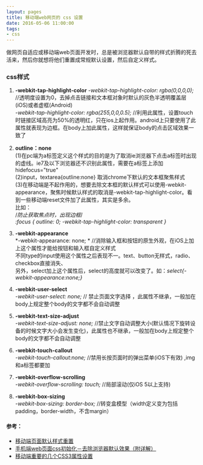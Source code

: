 ```yaml
---
layout: pages
title: 移动端web网页的 css 设置
date: 2016-05-06 11:00:00
tags:
- css
---
```


做网页自适应或移动端web页面开发时，总是被浏览器默认自带的样式折腾的死去活来，然后你就想将他们重置成常规默认设置，然后自定义样式。
<!-- more -->

### css样式
1. **-webkit-tap-highlight-color**
*-webkit-tap-highlight-color: rgba(0,0,0,0);*  //透明度设置为0，去掉点击链接和文本框对象时默认的灰色半透明覆盖层(iOS)或者虚框(Android)   
*-webkit-tap-highlight-color: rgba(255,0,0,0.5);*  //利用此属性，设置touch时链接区域高亮为50%的透明红，只在ios上起作用。android上只要使用了此属性就表现为边框。在body上加此属性，这样就保证body的点击区域效果一致了

2. **outline：none**   
(1)在pc端为a标签定义这个样式的目的是为了取消ie浏览器下点击a标签时出现的虚线。ie7及以下浏览器还不识别此属性，需要在a标签上添加hidefocus="true"   
(2)input，textarea{outline:none} 取消chrome下默认的文本框聚焦样式   
(3)在移动端是不起作用的，想要去除文本框的默认样式可以使用-webkit-appearance，聚焦时候默认样式的取消是-webkit-tap-highlight-color。看到一些移动端reset文件加了此属性，其实是多余。  
 比如：   
/*防止获取焦点时，出现边框*/   
*:focus {   outline: 0;   -webkit-tap-highlight-color: transparent   }*

3. **-webkit-appearance**   
*-webkit-appearance: none; * //消除输入框和按钮的原生外观，在iOS上加上这个属性才能给按钮和输入框自定义样式   
不同type的input使用这个属性之后表现不一。text、button无样式，radio、checkbox直接消失、   
另外，select加上这个属性后，select的高度就可以改变了。如：*select{-webkit-appearance:none;}*

4. **-webkit-user-select**   
*-webkit-user-select: none;*  // 禁止页面文字选择 ，此属性不继承，一般加在body上规定整个body的文字都不会自动调整

5. **-webkit-text-size-adjust**   
*-webkit-text-size-adjust: none;*  //禁止文字自动调整大小(默认情况下旋转设备的时候文字大小会发生变化)，此属性也不继承，一般加在body上规定整个body的文字都不会自动调整

6. **-webkit-touch-callout**   
*-webkit-touch-callout:none;*  //禁用长按页面时的弹出菜单(iOS下有效) ,img和a标签都要加

7. **-webkit-overflow-scrolling**  
*-webkit-overflow-scrolling: touch;*  //局部滚动(仅iOS 5以上支持)

8. **-webkit-box-sizing**  
*-webkit-box-sizing: border-box;*  //转变盒模型（width定义变为包括padding，border-width，不含margin）

#### 参考：
* [移动端页面默认样式重置](http://blog.sina.com.cn/s/blog_51048da70102uyjp.html)
* [手机端web页面css初始化－去除浏览器默认效果（附详解）](http://slimcheng.com/archives/179)
* [移动端重要的几个CSS3属性设置](http://www.th7.cn/web/js/201508/118471.shtml)
